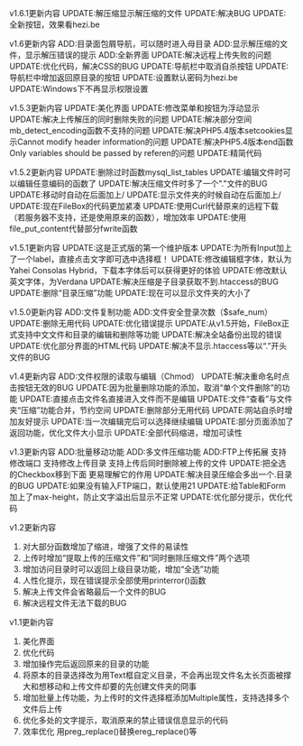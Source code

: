 v1.6.1更新内容
UPDATE:解压缩显示解压缩的文件
UPDATE:解决BUG
UPDATE:全新按钮，效果看hezi.be

v1.6更新内容
ADD:目录面包屑导航，可以随时进入母目录
ADD:显示解压缩的文件，显示解压错误的提示
ADD:全新界面
UPDATE:解决远程上传失败的问题
UPDATE:优化代码，解决CSS的BUG
UPDATE:导航栏中取消自杀按钮
UPDATE:导航栏中增加返回原目录的按钮
UPDATE:设置默认密码为hezi.be
UPDATE:Windows下不再显示权限设置

v1.5.3更新内容
UPDATE:美化界面
UPDATE:修改菜单和按钮为浮动显示
UPDATE:解决上传解压的同时删除失败的问题
UPDATE:解决部分空间mb_detect_encoding函数不支持的问题
UPDATE:解决PHP5.4版本setcookies显示Cannot modify header information的问题
UPDATE:解决PHP5.4版本end函数Only variables should be passed by referen的问题
UPDATE:精简代码

v1.5.2更新内容
UPDATE:删除过时函数mysql_list_tables
UPDATE:编辑文件时可以编辑任意编码的函数了
UPDATE:解决压缩文件时多了一个"."文件的BUG
UPDATE:移动时自动在后面加上/
UPDATE:显示文件夹的时候自动在后面加上/
UPDATE:现在FileBox的代码更加紧凑
UPDATE:使用Curl代替原来的远程下载（若服务器不支持，还是使用原来的函数），增加效率
UPDATE:使用file_put_content代替部分fwrite函数

v1.5.1更新内容
UPDATE:这是正式版的第一个维护版本
UPDATE:为所有Input加上了一个label，直接点击文字即可选中选择框！
UPDATE:修改编辑框字体，默认为Yahei Consolas Hybrid，下载本字体后可以获得更好的体验
UPDATE:修改默认英文字体，为Verdana
UPDATE:解决压缩是子目录获取不到.htaccess的BUG
UPDATE:删除“目录压缩”功能
UPDATE:现在可以显示文件夹的大小了

v1.5.0更新内容
ADD:文件复制功能
ADD:文件安全登录次数（$safe_num）
UPDATE:删除无用代码
UPDATE:优化错误提示
UPDATE:从v1.5开始，FileBox正式支持中文文件和目录的编辑和删除等功能
UPDATE:解决全站备份出现的错误
UPDATE:优化部分界面的HTML代码
UPDATE:解决不显示.htaccess等以“.”开头文件的BUG

v1.4更新内容
ADD:文件权限的读取与编辑（Chmod）
UPDATE:解决重命名时点击按钮无效的BUG
UPDATE:因为批量删除功能的添加，取消“单个文件删除”的功能
UPDATE:直接点击文件名直接进入文件而不是编辑
UPDATE:文件“查看”与文件夹“压缩”功能合并，节约空间
UPDATE:删除部分无用代码
UPDATE:网站自杀时增加友好提示
UPDATE:当一次编辑完后可以选择继续编辑
UPDATE:部分页面添加了返回功能，优化文件大小显示
UPDATE:全部代码缩进，增加可读性

v1.3更新内容
ADD:批量移动功能
ADD:多文件压缩功能
ADD:FTP上传拓展 支持修改端口 支持修改上传目录 支持上传后同时删除被上传的文件
UPDATE:把全选的Checkbox移到下面 更易理解它的作用
UPDATE:解决目录压缩会多出一个.目录的BUG
UPDATE:如果没有输入FTP端口，默认使用21
UPDATE:给Table和Form加上了max-height，防止文字溢出后显示不正常
UPDATE:优化部分提示，优化代码

v1.2更新内容
1. 对大部分函数增加了缩进，增强了文件的易读性
2. 上传时增加“提取上传的压缩文件”和“同时删除压缩文件”两个选项
3. 增加访问目录时可以返回上级目录功能，增加“全选”功能
4. 人性化提示，现在错误提示全部使用printerror()函数
5. 解决上传文件会省略最后一个文件的BUG
6. 解决远程文件无法下载的BUG

v1.1更新内容
1. 美化界面 
2. 优化代码
3. 增加操作完后返回原来的目录的功能
4. 将原本的目录选择改为用Text框自定义目录，不会再出现文件名太长页面被撑大和想移动和上传文件却要的先创建文件夹的冏事
5. 增加批量上传功能，为上传时的文件选择框添加Multiple属性，支持选择多个文件后上传
6. 优化多处的文字提示，取消原来的禁止错误信息显示的代码
7. 效率优化 用preg_replace()替换ereg_replace()等
